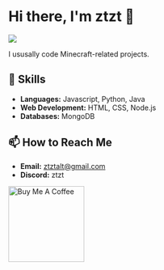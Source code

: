 # Hi there, I'm ztzt 👋

![](https://komarev.com/ghpvc/?username=ztztmc&abbreviated=true&color=yellow)

I ususally code Minecraft-related projects.

## 🚀 Skills

- **Languages:** Javascript, Python, Java
- **Web Development:** HTML, CSS, Node.js
- **Databases:** MongoDB

## 📫 How to Reach Me

- **Email:** ztztalt@gmail.com
- **Discord:** ztzt

<a href="https://www.buymeacoffee.com/ztztbw" target="_blank"><img src="https://cdn.buymeacoffee.com/buttons/v2/default-red.png" alt="Buy Me A Coffee" width="150" ></a>
